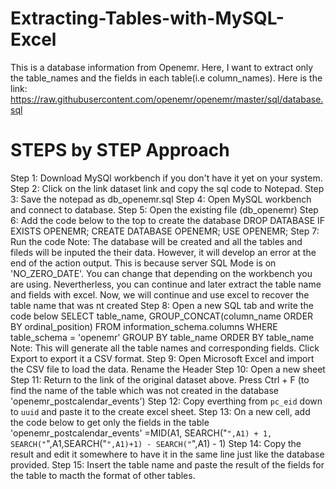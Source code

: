 # Extracting-Tables-with-MySQL-Excel
This is a database information from Openemr. 
Here, I want to extract only the table_names and the fields in each table(i.e  column_names). 
Here is the link: https://raw.githubusercontent.com/openemr/openemr/master/sql/database.sql 

# STEPS by STEP Approach
Step 1: Download MySQl workbench if you don't have it yet on your system.
Step 2: Click on the link dataset link and copy the sql code to Notepad. 
Step 3: Save the notepad as db_openemr.sql
Step 4: Open MySQL workbench and connect to database.
Step 5: Open the existing file (db_openemr)
Step 6: Add the code below to the top to create the database
          DROP DATABASE IF EXISTS OPENEMR;
          CREATE DATABASE OPENEMR;
          USE OPENEMR;
Step 7: Run the code
Note: The database will be created and all the tables and fileds will be inputed the their data. However, it will develop an error at the end of the action output. This is because server SQL Mode is on 'NO_ZERO_DATE'. You can change that depending on the workbench you are using. Nevertherless, you can continue and later extract the table name and fields with excel. Now, we will continue and use excel to recover the table name that was nt created
Step 8: Open a new SQL tab and write the code below
          SELECT table_name, GROUP_CONCAT(column_name ORDER BY ordinal_position)
          FROM information_schema.columns
          WHERE table_schema = 'openemr'
          GROUP BY table_name
          ORDER BY table_name
Note: This will generate all the table names and corresponding fields. Click Export to export it a CSV format.
Step 9: Open Microsoft Excel and import the CSV file to load the data. Rename the Header
Step 10: Open a new sheet
Step 11: Return to the link of the original dataset above. Press Ctrl + F (to find the name of the table which was not created in the database 'openemr_postcalendar_events')
Step 12: Copy everthing from `pc_eid` down to `uuid` and paste it to the create excel sheet.
Step 13: On a new cell, add the code below to get only the fields in the table 'openemr_postcalendar_events'
            =MID(A1, SEARCH("`",A1) + 1, SEARCH("`",A1,SEARCH("`",A1)+1) - SEARCH("`",A1) - 1)
Step 14: Copy the result and edit it somewhere to have it in the same line just like the database provided.
Step 15: Insert the table name and paste the result of the fields for the table to macth the format of other tables.
            
